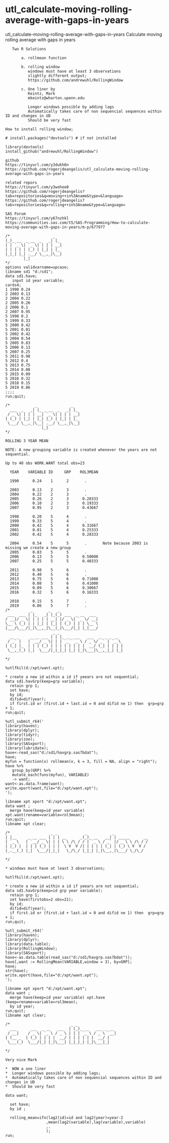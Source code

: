 # utl_calculate-moving-rolling-average-with-gaps-in-years
utl_calculate-moving-rolling-average-with-gaps-in-years
     Calculate moving rolling average with gaps in years                                                                                 
                                                                                                                                        
       Two R Solutions                                                                                                                  
                                                                                                                                        
           a. rollmean function                                                                                                         
                                                                                                                                        
           b. rolling window                                                                                                            
              windows must have at least 3 observations                                                                                 
              slightly different output;                                                                                                
              https://github.com/andrewuhl/RollingWindow                                                                                
                                                                                                                                        
           c. One liner by                                                                                                              
              Keintz, Mark                                                                                                              
              mkeintz@wharton.upenn.edu                                                                                                 
                                                                                                                                        
              Longer windows possible by adding lags                                                                                    
              Automatically takes care of non sequencial sequences within ID and changes in UD                                          
              Should be very fast                                                                                                       
                                                                                                                                        
    How to install rolling window;                                                                                                      
                                                                                                                                        
    # install.packages("devtools") # if not installed                                                                                   
                                                                                                                                        
    library(devtools)                                                                                                                   
    install_github("andrewuhl/RollingWindow")                                                                                           
                                                                                                                                        
    github                                                                                                                              
    https://tinyurl.com/y3dukh6n                                                                                                        
    https://github.com/rogerjdeangelis/utl_calculate-moving-rolling-average-with-gaps-in-years                                          
                                                                                                                                        
    related repors                                                                                                                      
    https://tinyurl.com/y3wohee8                                                                                                        
    https://github.com/rogerjdeangelis?tab=repositories&q=moving++in%3Aname&type=&language=                                             
    https://github.com/rogerjdeangelis?tab=repositories&q=rolling++in%3Aname&type=&language=                                            
                                                                                                                                        
    SAS Forum                                                                                                                           
    https://tinyurl.com/y67nzhkl                                                                                                        
    https://communities.sas.com/t5/SAS-Programming/How-to-calculate-moving-average-with-gaps-in-years/m-p/677977                        
                                                                                                                                        
    /*                   _                                                                                                              
    (_)_ __  _ __  _   _| |_                                                                                                            
    | | `_ \| `_ \| | | | __|                                                                                                           
    | | | | | |_) | |_| | |_                                                                                                            
    |_|_| |_| .__/ \__,_|\__|                                                                                                           
            |_|                                                                                                                         
    */                                                                                                                                  
    options validvarname=upcase;                                                                                                        
    libname sd1 "d:/sd1";                                                                                                               
    data sd1.have;                                                                                                                      
       input id year variable;                                                                                                          
    cards4;                                                                                                                             
    1 1990 0.24                                                                                                                         
    2 2003 0.13                                                                                                                         
    2 2004 0.22                                                                                                                         
    2 2005 0.26                                                                                                                         
    2 2006 0.1                                                                                                                          
    2 2007 0.95                                                                                                                         
    5 1998 0.2                                                                                                                          
    5 1999 0.33                                                                                                                         
    5 2000 0.42                                                                                                                         
    5 2001 0.01                                                                                                                         
    5 2002 0.42                                                                                                                         
    5 2004 0.54                                                                                                                         
    5 2005 0.83                                                                                                                         
    5 2006 0.13                                                                                                                         
    5 2007 0.25                                                                                                                         
    5 2011 0.98                                                                                                                         
    5 2012 0.4                                                                                                                          
    5 2013 0.75                                                                                                                         
    5 2014 0.08                                                                                                                         
    5 2015 0.09                                                                                                                         
    5 2016 0.32                                                                                                                         
    5 2018 0.15                                                                                                                         
    5 2019 0.86                                                                                                                         
    ;;;;                                                                                                                                
    run;quit;                                                                                                                           
                                                                                                                                        
    /*           _               _                                                                                                      
      ___  _   _| |_ _ __  _   _| |_                                                                                                    
     / _ \| | | | __| `_ \| | | | __|                                                                                                   
    | (_) | |_| | |_| |_) | |_| | |_                                                                                                    
     \___/ \__,_|\__| .__/ \__,_|\__|                                                                                                   
                    |_|                                                                                                                 
    */                                                                                                                                  
                                                                                                                                        
    ROLLING 3 YEAR MEAN                                                                                                                 
                                                                                                                                        
    NOTE: A new grouping variable is created whenever the years are not sequential.                                                     
                                                                                                                                        
    Up to 40 obs WORK.WANT total obs=23                                                                                                 
                                                                                                                                        
      YEAR    VARIABLE ID     GRP    ROL3MEAN                                                                                           
                                                                                                                                        
      1990      0.24    1      2       .                                                                                                
                                                                                                                                        
      2003      0.13    2      3       .                                                                                                
      2004      0.22    2      3       .                                                                                                
      2005      0.26    2      3      0.20333                                                                                           
      2006      0.10    2      3      0.19333                                                                                           
      2007      0.95    2      3      0.43667                                                                                           
                                                                                                                                        
      1998      0.20    5      4       .                                                                                                
      1999      0.33    5      4       .                                                                                                
      2000      0.42    5      4      0.31667                                                                                           
      2001      0.01    5      4      0.25333                                                                                           
      2002      0.42    5      4      0.28333                                                                                           
                                                                                                                                        
      2004      0.54    5      5       .       Note because 2003 is missing we create a new group                                       
      2005      0.83    5      5       .                                                                                                
      2006      0.13    5      5      0.50000                                                                                           
      2007      0.25    5      5      0.40333                                                                                           
                                                                                                                                        
      2011      0.98    5      6       .                                                                                                
      2012      0.40    5      6       .                                                                                                
      2013      0.75    5      6      0.71000                                                                                           
      2014      0.08    5      6      0.41000                                                                                           
      2015      0.09    5      6      0.30667                                                                                           
      2016      0.32    5      6      0.16333                                                                                           
                                                                                                                                        
      2018      0.15    5      7       .                                                                                                
      2019      0.86    5      7       .                                                                                                
    /*         _       _   _                                                                                                            
     ___  ___ | |_   _| |_(_) ___  _ __  ___                                                                                            
    / __|/ _ \| | | | | __| |/ _ \| `_ \/ __|                                                                                           
    \__ \ (_) | | |_| | |_| | (_) | | | \__ \                                                                                           
    |___/\___/|_|\__,_|\__|_|\___/|_| |_|___/                                                                                           
                         _ _                                                                                                            
      __ _     _ __ ___ | | |_ __ ___   ___  __ _ _ __                                                                                  
     / _` |   | `__/ _ \| | | `_ ` _ \ / _ \/ _` | `_ \                                                                                 
    | (_| |_  | | | (_) | | | | | | | |  __/ (_| | | | |                                                                                
     \__,_(_) |_|  \___/|_|_|_| |_| |_|\___|\__,_|_| |_|                                                                                
                                                                                                                                        
    */                                                                                                                                  
                                                                                                                                        
    %utlfkil(d:/xpt/want.xpt);                                                                                                          
                                                                                                                                        
    * create a new id within a id if yeears are not sequential;                                                                         
    data sd1.havGrp(keep=grp variable);                                                                                                 
      retain grp 1;                                                                                                                     
      set have;                                                                                                                         
      by id;                                                                                                                            
      difid=dif(year);                                                                                                                  
      if first.id or (first.id + last.id = 0 and difid ne 1) then  grp=grp + 1;                                                         
    run;quit;                                                                                                                           
                                                                                                                                        
    %utl_submit_r64('                                                                                                                   
    library(haven);                                                                                                                     
    library(dplyr);                                                                                                                     
    library(tidyr);                                                                                                                     
    library(zoo);                                                                                                                       
    library(SASxport);                                                                                                                  
    library(lubridate);                                                                                                                 
    have<-read_sas("d:/sd1/havgrp.sas7bdat");                                                                                           
    have;                                                                                                                               
    myfun = function(x) rollmean(x, k = 3, fill = NA, align = "right");                                                                 
    have %>%                                                                                                                            
       group_by(GRP) %>%                                                                                                                
       mutate_each(funs(myfun), VARIABLE)                                                                                               
       -> want;                                                                                                                         
    want<-as.data.frame(want);                                                                                                          
    write.xport(want,file="d:/xpt/want.xpt");                                                                                           
    ');                                                                                                                                 
                                                                                                                                        
    libname xpt xport "d:/xpt/want.xpt";                                                                                                
    data want ;                                                                                                                         
      merge have(keep=id year variable) xpt.want(rename=variable=rol3mean);                                                             
    run;quit;                                                                                                                           
    libname xpt clear;                                                                                                                  
                                                                                                                                        
    /*                  _ _            _           _                                                                                    
    | |__     _ __ ___ | | | __      _(_)_ __   __| | _____      __                                                                     
    | `_ \   | `__/ _ \| | | \ \ /\ / / | `_ \ / _` |/ _ \ \ /\ / /                                                                     
    | |_) |  | | | (_) | | |  \ V  V /| | | | | (_| | (_) \ V  V /                                                                      
    |_.__(_) |_|  \___/|_|_|   \_/\_/ |_|_| |_|\__,_|\___/ \_/\_/                                                                       
                                                                                                                                        
    */                                                                                                                                  
                                                                                                                                        
    * windows must have at least 3 observations;                                                                                        
                                                                                                                                        
    %utlfkil(d:/xpt/want.xpt);                                                                                                          
                                                                                                                                        
    * create a new id within a id if yeears are not sequential;                                                                         
    data sd1.havGrp(keep=id grp year variable);                                                                                         
      retain grp 1;                                                                                                                     
      set have(firstobs=2 obs=21);                                                                                                      
      by id;                                                                                                                            
      difid=dif(year);                                                                                                                  
      if first.id or (first.id + last.id = 0 and difid ne 1) then  grp=grp + 1;                                                         
    run;quit;                                                                                                                           
                                                                                                                                        
    %utl_submit_r64('                                                                                                                   
    library(haven);                                                                                                                     
    library(dplyr);                                                                                                                     
    library(data.table);                                                                                                                
    library(RollingWindow);                                                                                                             
    library(SASxport);                                                                                                                  
    have<-as.data.table(read_sas("d:/sd1/havgrp.sas7bdat"));                                                                            
    have[,want := RollingMean(VARIABLE,window = 3), by=GRP];                                                                            
    have;                                                                                                                               
    str(have);                                                                                                                          
    write.xport(have,file="d:/xpt/want.xpt");                                                                                           
    ');                                                                                                                                 
                                                                                                                                        
    libname xpt xport "d:/xpt/want.xpt";                                                                                                
    data want ;                                                                                                                         
      merge have(keep=id year variable) xpt.have (keep=rename=variable=rol3mean);                                                       
      by id year;                                                                                                                       
    run;quit;                                                                                                                           
    libname xpt clear;                                                                                                                  
                                                                                                                                        
    /*                           _ _                                                                                                    
      ___      ___  _ __   ___  | (_)_ __   ___ _ __                                                                                    
     / __|    / _ \| `_ \ / _ \ | | | `_ \ / _ \ `__|                                                                                   
    | (__ _  | (_) | | | |  __/ | | | | | |  __/ |                                                                                      
     \___(_)  \___/|_| |_|\___| |_|_|_| |_|\___|_|                                                                                      
                                                                                                                                        
    */                                                                                                                                  
                                                                                                                                        
    Very nice Mark                                                                                                                      
                                                                                                                                        
    *  WOW a one liner                                                                                                                  
    *  Longer windows possible by adding lags;                                                                                          
    *  Automatically takes care of non sequencial sequences within ID and changes in UD                                                 
    *  Should be very fast                                                                                                              
                                                                                                                                        
    data want;                                                                                                                          
                                                                                                                                        
      set have;                                                                                                                         
      by id ;                                                                                                                           
                                                                                                                                        
      rolling_mean=ifn(lag2(id)=id and lag2(year)=year-2                                                                                
                      ,mean(lag2(variable),lag(variable),variable)                                                                      
                      ,.                                                                                                                
                      );                                                                                                                
    run;                                                                                                                                
                                                                                                                                        
                                                                                                                                        
                                                                                                                                        
